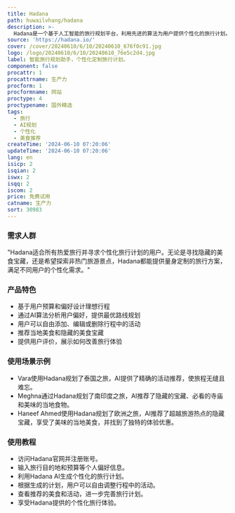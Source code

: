 ```yaml
---
title: Hadana
path: huwailvhang/hadana
description: >-
  Hadana是一个基于人工智能的旅行规划平台，利用先进的算法为用户提供个性化的旅行计划。它考虑用户的预算、偏好和选择的景点，以打造一个完美的旅行体验。Hadana的AI技术简化了旅行规划过程，让用户告别无尽的滚动和犹豫，轻松定制下一个冒险旅程。
source: 'https://hadana.io/'
cover: /cover/20240610/6/10/20240610_676f0c91.jpg
logo: /logo/20240610/6/10/20240610_76e5c2d4.jpg
label: 智能旅行规划助手，个性化定制旅行计划。
component: false
procattr: 1
procattrname: 生产力
procform: 1
procformname: 网站
proctype: 4
proctypename: 国外精选
tags:
  - 旅行
  - AI规划
  - 个性化
  - 美食推荐
createTime: '2024-06-10 07:20:06'
updateTime: '2024-06-10 07:20:06'
lang: en
isicp: 2
isqian: 2
iswx: 2
isqq: 2
iscom: 2
price: 免费试用
catname: 生产力
sort: 30983
---
```




### 需求人群
"Hadana适合所有热爱旅行并寻求个性化旅行计划的用户。无论是寻找隐藏的美食宝藏，还是希望探索非热门旅游景点，Hadana都能提供量身定制的旅行方案，满足不同用户的个性化需求。"

### 产品特色
* 基于用户预算和偏好设计理想行程
* 通过AI算法分析用户偏好，提供最优路线规划
* 用户可以自由添加、编辑或删除行程中的活动
* 推荐当地美食和隐藏的美食宝藏
* 提供用户评价，展示如何改善旅行体验

### 使用场景示例
* Vara使用Hadana规划了泰国之旅，AI提供了精确的活动推荐，使旅程无缝且难忘。
* Meghna通过Hadana规划了南印度之旅，AI推荐了隐藏的宝藏、必看的寺庙和美味的当地食物。
* Haneef Ahmed使用Hadana规划了欧洲之旅，AI推荐了超越旅游热点的隐藏宝藏，享受了美味的当地美食，并找到了独特的体验优惠。

### 使用教程
* 访问Hadana官网并注册账号。
* 输入旅行目的地和预算等个人偏好信息。
* 利用Hadana AI生成个性化的旅行计划。
* 根据生成的计划，用户可以自由调整行程中的活动。
* 查看推荐的美食和活动，进一步完善旅行计划。
* 享受Hadana提供的个性化旅行体验。

  
